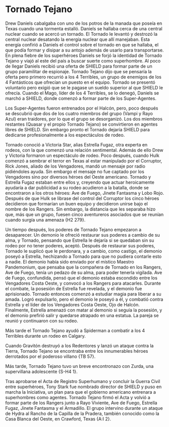 # Tornado Tejano
Drew Daniels cabalgaba con uno de los potros de la manada que poseía en Texas cuando una tormenta estalló. Daniels se hallaba cerca de una central nuclear cuando se acercó un tornado. El Tornado le levantó y destrozó la central nuclear desatando la energía nuclear que allí manejaban. Esta energía confirió a Daniels el control sobre el tornado en que se hallaba, el que podía formar y disipar a su antojo además de usarlo para transportarse. En plena fiebre de los superhéroes Daniels se forjó la identidad de Tornado Tejano y viajó al este del país a buscar suerte como superhombre. Al poco de llegar Daniels recibió una oferta de SHIELD para formar parte de un grupo paramilitar de espionaje. Tornado Tejano dijo que se pensaría la oferta pero primero recurrió a los 4 Terribles, un grupo de enemigos de los 4 Fantásticos que ofrecían un puesto en el equipo. Tornado se presentó voluntario pero exigió que se le pagase un sueldo superior al que SHIELD le ofrecía. Cuando el Mago, líder de los 4 Terribles, se lo denegó, Daniels se marchó a SHIELD, donde comenzó a formar parte de los Super-Agentes.

Los Super-Agentes fueron entrenados por el Halcón, pero, poco después se descubrió que dos de los cuatro miembros del grupo (Vampi y Rayo Azul) eran traidores, por lo que el grupo se desorganizó. Los dos miembros restantes (Quasar y el propio Tornado Tejano) se convirtieron en agentes libres de SHIELD. Sin embargo pronto el Tornado dejaría SHIELD para dedicarse profesionalmente a los espectáculos de rodeo.

Tornado conoció a Victoria Star, alias Estrella Fugaz, otra experta en rodeos, con la que comenzó una relación sentimental. Además de ello Drew y Victoria formaron un espectáculo de rodeo. Poco después, cuando Hulk comenzó a sembrar el terror en Texas al estar manipulado por el Corruptor, Rick Jones, aliado de los Vengadores, mandó un mensaje por radio pidiéndoles ayuda. Sin embargo el mensaje no fue captado por los Vengadores sino por diversos héroes del Oeste americano. Tornado y Estrella Fugaz estaban entre ellos y, creyendo que actuar heroicamente ayudaría a dar publicidad a su rodeo acudieron a la batalla, donde se encontraron a los otros héroes: Ave de Fuego, Jinete Fantasma y Lobo Rojo. Después de que Hulk se librase del control del Corruptor los cinco héroes decidieron que formarían un buen equipo y decidieron unirse bajo el nombre de los Rangers. Sin embargo, la distancia que les separaba hizo que, más que un grupo, fuesen cinco aventureros asociados que se reunían cuando surgía una amenaza {H2 279}.

Un tiempo después, los poderes de Tornado Tejano empezaron a desaparecer. Un demonio le ofreció restaurar sus poderes a cambio de su alma, y Tornado, pensando que Estrella le dejaría si se quedaban sin su rodeo por no tener poderes, aceptó. Después de restaurar sus poderes, Tornado le suplicó que le perdonara, y a cambio, como castigo, el demonio poseyó a Estrella, hechizando a Tornado para que no pudiera contarle esto a nadie. El demonio había sido enviado por el místico Maestro Pandemonium, que pensaba que la compañera de Tornado en los Rangers, Ave de Fuego, tenía un pedazo de su alma, para poder tenerla vigilada. Ave de Fuego, confundida, pensó que el demonio estaba escondido entre los Vengadores Costa Oeste, y convocó a los Rangers para atacarles. Durante el combate, la posesión de Estrella fue revelada, y el demonio fue aprisionado. Tornado entonces comenzó a estudiar magia para liberar a su amada. Logró expulsarlo, pero el demonio le poseyó a él, y combatió contra Estrella y el líder de los Vengadores Costa Oeste, Ojo de Halcón. Finalmente, Estrella amenazó con matar al demonio si seguía la posesión, y el demonio prefirió salir y quedarse atrapado en una estatua. La pareja se reunió y continuaron con su rodeo.

Más tarde el Tornado Tejano ayudó a Spiderman a combatir a los 4 Terribles durante un rodeo en Calgary.

Cuando Gravitón destruyó a los Redentores y lanzó un ataque contra la Tierra, Tornado Tejano se encontraba entre los innumerables héroes derrotados por el poderoso villano {TB 57}.

Más tarde, Tornado Tejano tuvo un breve encontronazo con Zurda, una supervillana adolescente {S-H4 1}.

Tras aprobarse el Acta de Registro Superhumano y concluir la Guerra Civil entre superhéroes, Tony Stark fue nombrado director de SHIELD y puso en marcha la Iniciativa, un plan para que el gobierno americano entrenara a superhombres como agentes. Tornado Tejano firmó el Acta y volvió a formar parte de los Rangers junto a Rayo Viviente, Ave de Fuego, Estrella Fugaz, Jinete Fantasma y el Armadillo. El grupo intervino durante un ataque de Hydra al Rancho de la Capilla de la Pradera, también conocido como la Casa Blanca del Oeste, en Crawford, Texas {A:I 2}.
